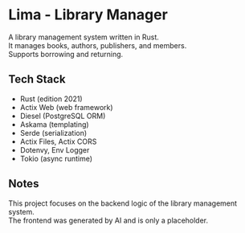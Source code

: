 # Lima - Library Manager

A library management system written in Rust.  
It manages books, authors, publishers, and members.  
Supports borrowing and returning.

## Tech Stack
- Rust (edition 2021)
- Actix Web (web framework)
- Diesel (PostgreSQL ORM)
- Askama (templating)
- Serde (serialization)
- Actix Files, Actix CORS
- Dotenvy, Env Logger
- Tokio (async runtime)

## Notes
This project focuses on the backend logic of the library management system.  
The frontend was generated by AI and is only a placeholder.